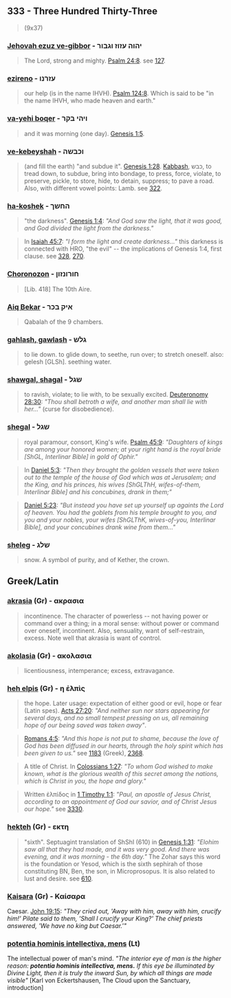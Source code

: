 ## 333 - Three Hundred Thirty-Three 
> (9x37)

### [Jehovah ezuz ve-gibbor](/keys/IHVH.OZVZ.VGBVR) - יהוה עזוז וגבור
> The Lord, strong and mighty. [Psalm 24:8](http://biblehub.com/psalms/24-8.htm). see [127](127).

### [ezireno](/keys/OZRNV) - עזרנו
> our help (is in the name IHVH). [Psalm 124:8](http://biblehub.com/psalms/124-8.htm). Which is said to be "in the name IHVH, who made heaven and earth."

### [va-yehi boqer](/keys/VIHI.BQR) - ויהי בקר
> and it was morning (one day). [Genesis 1:5](http://biblehub.com/genesis/1-5.htm).

### [ve-kebeyshah](/keys/VKBShH) - וכבשה
> (and fill the earth) "and subdue it". [Genesis 1:28](http://biblehub.com/genesis/1-28.htm). [Kabbash](/keys/KBSh), כבש, to tread down, to subdue, bring into bondage, to press, force, violate, to preserve, pickle, to store, hide, to detain, suppress; to pave a road. Also, with different vowel points: Lamb. see [322](322).

### [ha-koshek](/keys/HChShK) - החשך
> "the darkness". [Genesis 1:4](http://biblehub.com/genesis/1-4.htm): *"And God saw the light, that it was good, and God divided the light from the darkness."*

> In [Isaiah 45:7](http://biblehub.com/isaiah/45-7.htm): *"I form the light and create darkness..."* this darkness is connected with HRO, "the evil" -- the implications of Genesis 1:4, first clause. see [328](328), [270](270).

### [Choronozon](/keys/ChVRVNZVN) - חורונזון
> [Lib. 418] The 10th Aire.

### [Aiq Bekar](/keys/AIQ.BKR) - איק בכר
> Qabalah of the 9 chambers.

### [gahlash, gawlash](/keys/GLSh) - גלש
> to lie down. to glide down, to seethe, run over; to stretch oneself. also: gelesh [GLSh]. seething water.

### [shawgal, shagal](/keys/ShGL) - שגל
> to ravish, violate; to lie with, to be sexually excited. [Deuteronomy 28:30](http://biblehub.com/deuteronomy/28-30.htm): *"Thou shall betroth a wife, and another man shall lie with her..."* (curse for disobedience).

### [shegal](/keys/ShGL) - שגל
> royal paramour, consort, King's wife. [Psalm 45:9](http://biblehub.com/psalms/45-9.htm): *"Daughters of kings are among your honored women; at your right hand is the royal bride [ShGL, Interlinar Bible] in gold of Ophir."*

> In [Daniel 5:3](http://biblehub.com/daniel/5-3.htm): *"Then they brought the golden vessels that were taken out to the temple of the house of God which was at Jerusalem; and the King, and his princes, his wives [ShGLThH, wifes-of-them, Interlinar Bible] and his concubines, drank in them;"*

> [Daniel 5:23](http://biblehub.com/daniel/5-23.htm): *"But instead you have set up yourself up againts the Lord of heaven. You had the goblets from his temple brought to you, and you and your nobles, your wifes [ShGLThK, wives-of-you, Interlinar Bible], and your concubines drank wine from them..."*

### [sheleg](/keys/ShLG) - שלג
> snow. A symbol of purity, and of Kether, the crown.

## Greek/Latin

### [akrasia](/greek?word=akrasia) (Gr) - ακρασια
> incontinence. The character of powerless -- not having power or command over a thing; in a moral sense: without power or command over oneself, incontinent. Also, sensuality, want of self-restrain, excess. Note well that akrasia is want of control.

### [akolasia](/greek?word=akolasia) (Gr) - ακολασια
> licentiousness, intemperance; excess, extravagance.

### [heh elpis](/greek?word=h.elpis) (Gr) - η ἐλπὶς
> the hope. Later usage: expectation of either good or evil, hope or fear (Latin spes). [Acts 27:20](http://biblehub.com/acts/27-20.htm): *"And neither sun nor stars appearing for several days, and no small tempest pressing on us, all remaining hope of our being saved was taken away"*.

> [Romans 4:5](http://biblehub.com/romans/4-5.htm): *"And this hope is not put to shame, because the love of God has been diffused in our hearts, through the holy spirit which has been given to us."* see [1183](1183) (Greek), [2368](2368).

> A title of Christ. In [Colossians 1:27](http://biblehub.com/colossians/1-27.htm): *"To whom God wished to make known, what is the glorious wealth of this secret among the nations, which is Christ in you, the hope and glory."*

> Written ἐλπίδος in [1 Timothy 1:1](http://biblehub.com/1_timothy/1-1.htm): *"Paul, an apostle of Jesus Christ, according to an appointment of God our savior, and of Christ Jesus our hope."* see [3330](3330).

### [hekteh](/greek?word=ekTh) (Gr) - εκτη
> "sixth". Septuagint translation of ShShI (610) in [Genesis 1:31](http://biblehub.com/genesis/1-31.htm): *"Elohim saw all that they had made, and it was very good. And there was evening, and it was morning - the 6th day."* The Zohar says this word is the foundation or Yesod, which is the sixth sephirah of those constituting BN, Ben, the son, in Microprosopus. It is also related to lust and desire. see [610](610).

### [Kaisara](/greek?word=kaisara) (Gr) - Καίσαρα
Caesar. [John 19:15](http://biblehub.com/john/19-15.htm): *"They cried out, 'Away with him, away with him, crucify him!' Pilate said to them, 'Shall I crucify your King?' The chief priests answered, 'We have no king but Caesar.'"*

### [potentia hominis intellectiva, mens](/latin?word=potentia.hominis.intellectiva.mens) (Lt)
The intellectual power of man's mind. *"The interior eye of man is the higher reason: **potentia hominis intellectiva, mens.** If this eye be illuminated by Divine Light, then it is truly the inward Sun, by which all things are made visible"* [Karl von Eckertshausen, The Cloud upon the Sanctuary, introduction]